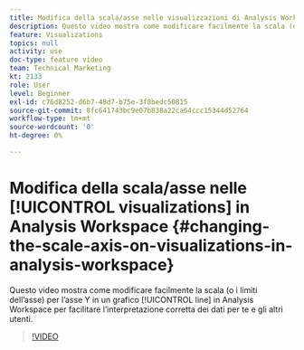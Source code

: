 ```yaml
---
title: Modifica della scala/asse nelle visualizzazioni di Analysis Workspace
description: Questo video mostra come modificare facilmente la scala (o i limiti dell’asse) per l’asse Y in un grafico a linee di Analysis Workspace per facilitare l’interpretazione corretta dei dati per te e gli altri utenti.
feature: Visualizations
topics: null
activity: use
doc-type: feature video
team: Technical Marketing
kt: 2133
role: User
level: Beginner
exl-id: c76d8252-d6b7-48d7-b75e-3f8bedc50815
source-git-commit: 8fc641743bc9e07b838a22ca64ccc15344d52764
workflow-type: tm+mt
source-wordcount: '0'
ht-degree: 0%

---
```


# Modifica della scala/asse nelle [!UICONTROL visualizations] in Analysis Workspace {#changing-the-scale-axis-on-visualizations-in-analysis-workspace}

Questo video mostra come modificare facilmente la scala (o i limiti dell’asse) per l’asse Y in un grafico [!UICONTROL line] in Analysis Workspace per facilitare l’interpretazione corretta dei dati per te e gli altri utenti.

>[!VIDEO](https://video.tv.adobe.com/v/329405/?quality=12&learn=on&captions=ita)
